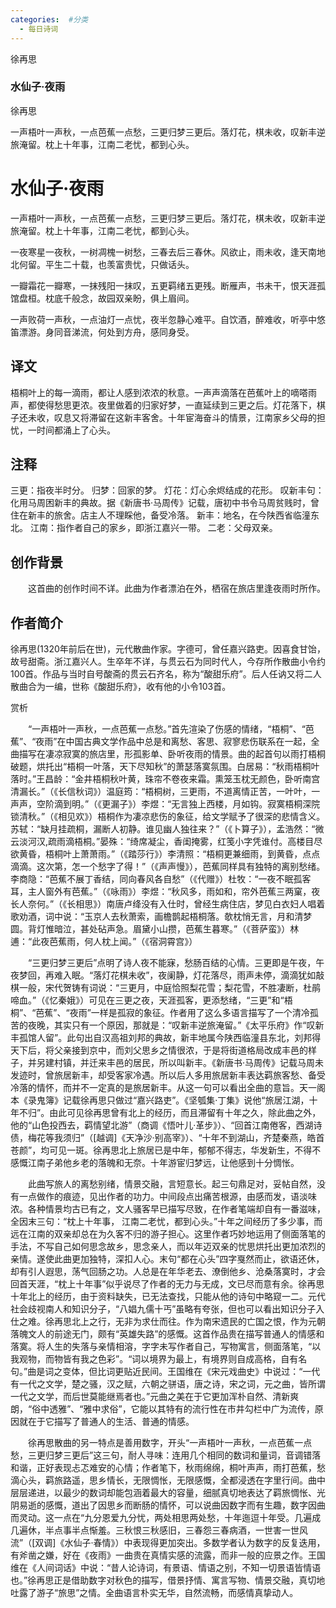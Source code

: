 ```yaml
---
categories:  #分类
  - 每日诗词
---
```


<div class="card-wrapper">
    <div class="poem-card-adaptive">
        <div class="poem-seal-final">
            徐再思
        </div>
        <div class="poem-content-adaptive">
            <h3 class="poem-title">水仙子·夜雨</h3>
            <p class="poem-author">徐再思</p>
            <p>一声梧叶一声秋，一点芭蕉一点愁，三更归梦三更后。落灯花，棋未收，叹新丰逆旅淹留。枕上十年事，江南二老忧，都到心头。</p>
        </div>
    </div>
</div>

# 水仙子·夜雨

一声梧叶一声秋，一点芭蕉一点愁，三更归梦三更后。落灯花，棋未收，叹新丰逆旅淹留。枕上十年事，江南二老忧，都到心头。

一夜寒星一夜秋，一树凋槐一树愁，三春去后三春休。风欲止，雨未收，逢天南地北何留。平生二十载，也羡富贵忧，只做话头。

一瓣霜花一瓣寒，一抹残阳一抹叹，五更羁绪五更残。断雁声，书未干，恨天涯孤馆盘桓。枕底千般念，故园双亲盼，俱上眉间。

一声败荷一声秋，一点油灯一点忧，夜半忽静心难平。自饮酒，醉难收，听亭中悠笛漂游。身同音涕流，何处到方舟，感同身受。

## 译文
梧桐叶上的每一滴雨，都让人感到浓浓的秋意。一声声滴落在芭蕉叶上的嘀嗒雨声，都使得愁思更浓。夜里做着的归家好梦，一直延续到三更之后。灯花落下，棋子还未收，叹息又将滞留在这新丰客舍。十年宦海奋斗的情景，江南家乡父母的担忧，一时间都涌上了心头。

## 注释
三更：指夜半时分。
归梦：回家的梦。
灯花：灯心余烬结成的花形。
叹新丰句：化用马周困新丰的典故。据《新唐书·马周传》记载，唐初中书令马周贫贱时，曾住在新丰的旅舍。店主人不理睬他，备受冷落。
新丰：地名，在今陕西省临潼东北。
江南：指作者自己的家乡，即浙江嘉兴一带。
二老：父母双亲。

## 创作背景

　　这首曲的创作时间不详。此曲为作者漂泊在外，栖宿在旅店里逢夜雨时所作。

## 作者简介

徐再思(1320年前后在世)，元代散曲作家。字德可，曾任嘉兴路吏。因喜食甘饴，故号甜斋。浙江嘉兴人。生卒年不详，与贯云石为同时代人，今存所作散曲小令约100首。作品与当时自号酸斋的贯云石齐名，称为“酸甜乐府”。后人任讷又将二人散曲合为一编，世称《酸甜乐府》，收有他的小令103首。

赏析

　　“一声梧叶一声秋，一点芭蕉一点愁。”首先渲染了伤感的情绪，“梧桐”、“芭蕉”、“夜雨”在中国古典文学作品中总是和离愁、客思、寂寥悲伤联系在一起，全曲描写在凄凉寂寞的旅店里，形孤影单、卧听夜雨的情景。曲的起首句以雨打梧桐破题，烘托出“梧桐一叶落，天下尽知秋”的萧瑟落寞氛围。白居易：“秋雨梧桐叶落时。”王昌龄：“金井梧桐秋叶黄，珠帘不卷夜来霜。熏笼玉枕无颜色，卧听南宫清漏长。”（《长信秋词》）温庭筠：“梧桐树，三更雨，不道离情正苦，一叶叶，一声声，空阶滴到明。”（《更漏子》）李煜：“无言独上西楼，月如钩。寂寞梧桐深院锁清秋。”（《相见欢》）梧桐作为凄凉悲伤的象征，给文学赋予了很深的悲情含义。苏轼：“缺月挂疏桐，漏断人初静。谁见幽人独往来？”（《卜算子》），孟浩然：“微云淡河汉,疏雨滴梧桐。”晏殊：“绮席凝尘，香闺掩雾，红笺小字凭谁付。高楼目尽欲黄昏，梧桐叶上萧萧雨。”（《踏莎行》）李清照：“梧桐更兼细雨，到黄昏，点点滴滴。这次第，怎一个愁字了得！”（《声声慢》），芭蕉同样具有独特的离别愁绪。李商隐：“芭蕉不展丁香结，同向春风各自愁”（《代赠》）杜牧：“一夜不眠孤客耳，主人窗外有芭蕉。”（《咏雨》）李煜：“秋风多，雨如和，帘外芭蕉三两窠，夜长人奈何。”（《长相思》）南唐卢绛没有入仕时，曾经生病住店，梦见白衣妇人唱着歌劝酒，词中说：“玉京人去秋萧索，画檐鹊起梧桐落。欹枕悄无言，月和清梦圆。背灯惟暗泣，甚处砧声急。眉黛小山攒，芭蕉生暮寒。”（《菩萨蛮》）林逋：“此夜芭蕉雨，何人枕上闻。”（《宿洞霄宫》）

　　“三更归梦三更后”点明了诗人夜不能寐，愁肠百结的心情。三更即是午夜，午夜梦回，再难入眠。“落灯花棋未收”，夜阑静，灯花落尽，雨声未停，滴滴犹如敲棋一般，宋代贺铸有词说：“三更月，中庭恰照梨花雪；梨花雪，不胜凄断，杜鹃啼血。”（《忆秦娥》）可见在三更之夜，天涯孤客，更添愁绪，“三更”和“梧桐”、“芭蕉”、“夜雨”一样是孤寂的象征。作者用了这么多语言描写了一个清冷孤苦的夜晚，其实只有一个原因，那就是：“叹新丰逆旅淹留。”《太平乐府》作“叹新丰孤馆人留”。此句出自汉高祖刘邦的典故，新丰地属今陕西临潼县东北，刘邦得天下后，将父亲接到京中，而刘父思乡之情很浓，于是将街道格局改成丰邑的样子，并另建村镇，并迁来丰邑的居民，所以叫新丰。《新唐书·马周传》记载马周未发迹时，曾旅居新丰，却受客家冷遇。所以后人多用旅居新丰表达羁旅客愁、备受冷落的情怀，而并不一定真的是旅居新丰。从这一句可以看出全曲的意旨。天一阁本《录鬼簿》记载徐再思只做过“嘉兴路吏”。《坚瓠集·丁集》说他“旅居江湖，十年不归”。由此可见徐再思曾有北上的经历，而且滞留有十年之久，除此曲之外，他的“山色投西去，羁情望北游”（商调《悟叶儿·革步》）、“回首江南倦客，西湖诗债，梅花等我须归”（[越调]《天净沙·别高宰》）、“十年不到湖山，齐楚秦燕，皓首苍颜”，均可见一斑。徐再思北上旅居已是中年，郁郁不得志，华发新生，不得不感慨江南子弟他乡老的落魄和无奈。十年游宦归梦远，让他感到十分惆怅。

　　此曲写旅人的离愁别绪，情景交融，言短意长。起三句鼎足对，妥帖自然，没有一点做作的痕迹，见出作者的功力。中间段点出痛苦根源，由感而发，语淡味浓。各种情景均古已有之，文人骚客早已描写尽致，在作者笔端却自有一番滋味，全因末三句：“枕上十年事， 江南二老忧，都到心头。”十年之间经历了多少事，而远在江南的双亲却总在为久客不归的游子担心。这里作者巧妙地运用了侧面落笔的手法，不写自己如何思念故乡，思念亲人，而以年迈双亲的忧思烘托出更加浓烈的亲情。遂使此曲更加独特，深扣人心。末句“都在心头”四字戛然而止，欲语还休，却有引人遐思，荡气回肠之功。人总是在年华老去、潦倒他乡、沧桑落寞时，才会回首天涯，“枕上十年事”似乎说尽了作者的无力与无成，文已尽而意有余。徐再思十年北上的经历，由于资料缺失，已无法查找，只能从他的诗句中略窥一二。元代社会歧视南人和知识分子，“八娼九儒十丐”虽略有夸张，但也可以看出知识分子入仕之难。徐再思北上之行，无非为求仕而往。作为南宋遗民的亡国之恨，作为元朝落魄文人的前途无门，颇有“英雄失路”的感慨。这首作品贵在描写普通人的情感和落寞。将人生的失落与亲情相溶，字字未写作者自己，写物寓言，侧面落笔，“以我观物，而物皆有我之色彩”。“词以境界为最上，有境界则自成高格，自有名句。”曲是词之变体，但比词更贴近民间。王国维在《宋元戏曲史》中说过：“一代有一代之文学，楚之骚，汉之赋，六朝之骈语，唐之诗，宋之词，元之曲，皆所谓一代之文学，而后世莫能继焉者也。”元曲之美在于它更加浑朴自然、清新爽朗，“俗中透雅”、“雅中求俗”，它能以其特有的流行性在市井勾栏中广为流传，原因就在于它描写了普通人的生活、普通的情感。

　　徐再思散曲的另一特点是善用数字，开头“一声梧叶一声秋，一点芭蕉一点愁，三更归梦三更后”这三句，耐人寻味：连用几个相同的数词和量词，音调错落和谐，正好表现忐忑难安的心情；作者笔下，秋雨绵绵，桐叶声声，雨打芭蕉，愁滴心头，羁旅路遥，思乡情长，无限惆怅，无限感慨，全都浸透在字里行间。曲中层层递进，以最少的数词却能包涵着最大的容量，细腻真切地表达了羁旅惆怅、光阴易逝的感慨，道出了因思乡而断肠的情怀，可以说曲因数字而有生趣，数字因曲而灵动。这一点在“九分恩爱九分忧，两处相思两处愁，十年迤逗十年受。几遍成几遍休，半点事半点惭羞。三秋恨三秋感旧，三春怨三春病酒，一世害一世风流”（[双调]《水仙子·春情》）中表现得更加突出。多数学者认为数字的反复迭用，有斧凿之嫌，好在《夜雨》一曲贵在真情实感的流露，而非一般的应景之作。王国维在《人间词话》中说：“昔人论诗词，有景语、情语之别，不知一切景语皆情语也。”徐再思正是借助数字对秋色的描写，借景抒情、寓言写物、情景交融，真切地吐露了游子“旅思”之情。全曲语言朴实无华，自然流畅，而感情真挚动人。